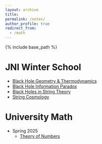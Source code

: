 ```yaml
---
layout: archive
title:
permalink: /notes/
author_profile: true
redirect_from:
  - /math
---
```


{% include base_path %}

JNI Winter School
======
* [Black Hole Geometry & Thermodynamics](https://nafisanazlee.github.io/files/blackholegeo.pdf)
* [Black Hole Information Paradox](https://nafisanazlee.github.io/files/blackholeinfo.pdf)
* [Black Holes in String Theory](https://nafisanazlee.github.io/files/blackholestring.pdf)
* [String Cosmology](https://nafisanazlee.github.io/files/stringcosmo.pdf)




University Math
======
* Spring 2025
  * [Theory of Numbers](https://nafisanazlee.github.io/files/Lec_Notes_MAT422.pdf)
